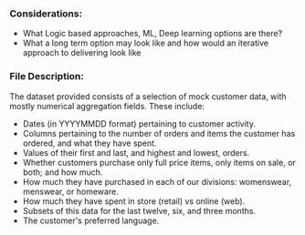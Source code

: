 ### Considerations:
- What Logic based approaches, ML, Deep learning options are there?
- What a long term option may look like and how would an iterative approach to delivering look like

### File Description:
The dataset provided consists of a selection of mock customer data, with mostly numerical aggregation fields. These
include:
- Dates (in YYYYMMDD format) pertaining to customer activity.
- Columns pertaining to the number of orders and items the customer has ordered, and what they have spent.
- Values of their first and last, and highest and lowest, orders.
- Whether customers purchase only full price items, only items on sale, or both; and how much.
- How much they have purchased in each of our divisions: womenswear, menswear, or homeware.
- How much they have spent in store (retail) vs online (web).
- Subsets of this data for the last twelve, six, and three months.
- The customer's preferred language.
